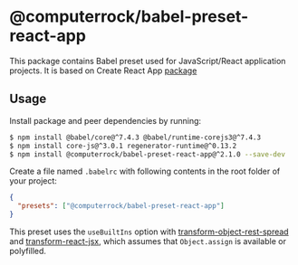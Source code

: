 # @computerrock/babel-preset-react-app

This package contains Babel preset used for JavaScript/React application projects. It is based on Create React App 
[package](https://github.com/facebook/create-react-app)

## Usage

Install package and peer dependencies by running:

```sh
$ npm install @babel/core@^7.4.3 @babel/runtime-corejs3@^7.4.3
$ npm install core-js@^3.0.1 regenerator-runtime@^0.13.2
$ npm install @computerrock/babel-preset-react-app@^2.1.0 --save-dev 
```

Create a file named `.babelrc` with following contents in the root folder of your project:

```json
{
  "presets": ["@computerrock/babel-preset-react-app"]
}
```

This preset uses the `useBuiltIns` option with 
[transform-object-rest-spread](http://babeljs.io/docs/plugins/transform-object-rest-spread/) 
and [transform-react-jsx](http://babeljs.io/docs/plugins/transform-react-jsx/), which assumes 
that `Object.assign` is available or polyfilled.
